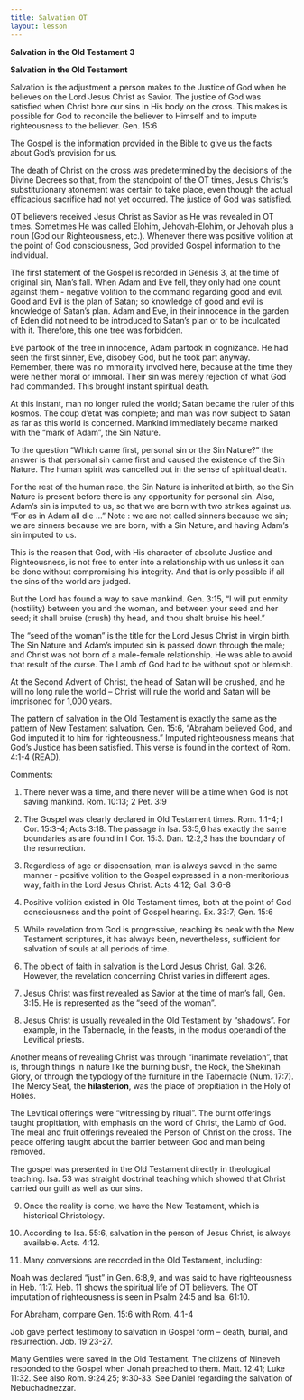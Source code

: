```yaml
---
title: Salvation OT
layout: lesson
---
```



**Salvation in the Old Testament 3**

**Salvation in the Old Testament**

Salvation is the adjustment a person makes to the Justice of God when he
believes on the Lord Jesus Christ as Savior. The justice of God was
satisfied when Christ bore our sins in His body on the cross. This makes
is possible for God to reconcile the believer to Himself and to impute
righteousness to the believer. Gen. 15:6

The Gospel is the information provided in the Bible to give us the facts
about God’s provision for us.

The death of Christ on the cross was predetermined by the decisions of
the Divine Decrees so that, from the standpoint of the OT times, Jesus
Christ’s substitutionary atonement was certain to take place, even
though the actual efficacious sacrifice had not yet occurred. The
justice of God was satisfied.

OT believers received Jesus Christ as Savior as He was revealed in OT
times. Sometimes He was called Elohim, Jehovah-Elohim, or Jehovah plus a
noun (God our Righteousness, etc.). Whenever there was positive volition
at the point of God consciousness, God provided Gospel information to
the individual.

The first statement of the Gospel is recorded in Genesis 3, at the time
of original sin, Man’s fall. When Adam and Eve fell, they only had one
count against them - negative volition to the command regarding good and
evil. Good and Evil is the plan of Satan; so knowledge of good and evil
is knowledge of Satan’s plan. Adam and Eve, in their innocence in the
garden of Eden did not need to be introduced to Satan’s plan or to be
inculcated with it. Therefore, this one tree was forbidden.

Eve partook of the tree in innocence, Adam partook in cognizance. He had
seen the first sinner, Eve, disobey God, but he took part anyway.
Remember, there was no immorality involved here, because at the time
they were neither moral or immoral. Their sin was merely rejection of
what God had commanded. This brought instant spiritual death.

At this instant, man no longer ruled the world; Satan became the ruler
of this kosmos. The coup d’etat was complete; and man was now subject to
Satan as far as this world is concerned. Mankind immediately became
marked with the “mark of Adam”, the Sin Nature.

To the question “Which came first, personal sin or the Sin Nature?” the
answer is that personal sin came first and caused the existence of the
Sin Nature. The human spirit was cancelled out in the sense of spiritual
death.

For the rest of the human race, the Sin Nature is inherited at birth, so
the Sin Nature is present before there is any opportunity for personal
sin. Also, Adam’s sin is imputed to us, so that we are born with two
strikes against us. “For as in Adam all die …” Note : we are not called
sinners because we sin; we are sinners because we are born, with a Sin
Nature, and having Adam’s sin imputed to us.

This is the reason that God, with His character of absolute Justice and
Righteousness, is not free to enter into a relationship with us unless
it can be done without compromising his integrity. And that is only
possible if all the sins of the world are judged.

But the Lord has found a way to save mankind. Gen. 3:15, “I will put
enmity (hostility) between you and the woman, and between your seed and
her seed; it shall bruise (crush) thy head, and thou shalt bruise his
heel.”

The “seed of the woman” is the title for the Lord Jesus Christ in virgin
birth. The Sin Nature and Adam’s imputed sin is passed down through the
male; and Christ was not born of a male-female relationship. He was able
to avoid that result of the curse. The Lamb of God had to be without
spot or blemish.

At the Second Advent of Christ, the head of Satan will be crushed, and
he will no long rule the world – Christ will rule the world and Satan
will be imprisoned for 1,000 years.

The pattern of salvation in the Old Testament is exactly the same as the
pattern of New Testament salvation. Gen. 15:6, “Abraham believed God,
and God imputed it to him for righteousness.” Imputed righteousness
means that God’s Justice has been satisfied. This verse is found in the
context of Rom. 4:1-4 (READ).

Comments:

1. There never was a time, and there never will be a time when God is
not saving mankind. Rom. 10:13; 2 Pet. 3:9

2. The Gospel was clearly declared in Old Testament times. Rom. 1:1-4;
I Cor. 15:3-4; Acts 3:18. The passage in Isa. 53:5,6 has exactly the
same boundaries as are found in I Cor. 15:3. Dan. 12:2,3 has the
boundary of the resurrection.

3. Regardless of age or dispensation, man is always saved in the same
manner - positive volition to the Gospel expressed in a non-meritorious
way, faith in the Lord Jesus Christ. Acts 4:12; Gal. 3:6-8

4. Positive volition existed in Old Testament times, both at the point
of God consciousness and the point of Gospel hearing. Ex. 33:7; Gen.
15:6

5. While revelation from God is progressive, reaching its peak with the
New Testament scriptures, it has always been, nevertheless, sufficient
for salvation of souls at all periods of time.

6. The object of faith in salvation is the Lord Jesus Christ, Gal. 3:26.
However, the revelation concerning Christ varies in different ages.

7. Jesus Christ was first revealed as Savior at the time of man’s fall,
Gen. 3:15. He is represented as the “seed of the woman”.

8. Jesus Christ is usually revealed in the Old Testament by “shadows”.
For example, in the Tabernacle, in the feasts, in the modus operandi of
the Levitical priests.

Another means of revealing Christ was through “inanimate revelation”,
that is, through things in nature like the burning bush, the Rock, the
Shekinah Glory, or through the typology of the furniture in the
Tabernacle (Num. 17:7). The Mercy Seat, the **hilasterion**, was the
place of propitiation in the Holy of Holies.

The Levitical offerings were “witnessing by ritual”. The burnt offerings
taught propitiation, with emphasis on the word of Christ, the Lamb of
God. The meal and fruit offerings revealed the Person of Christ on the
cross. The peace offering taught about the barrier between God and man
being removed.

The gospel was presented in the Old Testament directly in theological
teaching. Isa. 53 was straight doctrinal teaching which showed that
Christ carried our guilt as well as our sins.

9. Once the reality is come, we have the New Testament, which is
historical Christology.

10. According to Isa. 55:6, salvation in the person of Jesus Christ, is
always available. Acts. 4:12.

11. Many conversions are recorded in the Old Testament, including:

Noah was declared “just” in Gen. 6:8,9, and was said to have
righteousness in Heb. 11:7. Heb. 11 shows the spiritual life of OT
believers. The OT imputation of righteousness is seen in Psalm 24:5 and
Isa. 61:10.

For Abraham, compare Gen. 15:6 with Rom. 4:1-4

Job gave perfect testimony to salvation in Gospel form – death, burial,
and resurrection. Job. 19:23-27.

Many Gentiles were saved in the Old Testament. The citizens of Nineveh
responded to the Gospel when Jonah preached to them. Matt. 12:41; Luke
11:32. See also Rom. 9:24,25; 9:30‑33. See Daniel regarding the
salvation of Nebuchadnezzar.

